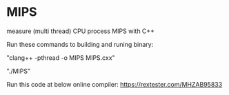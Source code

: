 # MIPS
measure (multi thread) CPU process MIPS with C++

Run these commands to building and runing binary:

"clang++ -pthread -o MIPS MIPS.cxx"

"./MIPS"

Run this code at below online compiler:
https://rextester.com/MHZAB95833
